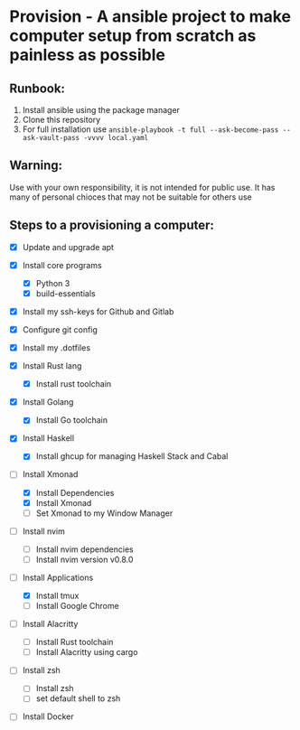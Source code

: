 # Provision - A ansible project to make computer setup from scratch as painless as possible

## Runbook:

1. Install ansible using the package manager
3. Clone this repository
2. For full installation use `ansible-playbook -t full --ask-become-pass --ask-vault-pass -vvvv local.yaml`

## Warning:

Use with your own responsibility, it is not intended for public use. It has many of personal chioces that may not be suitable for others use

## Steps to a provisioning a computer:

- [x] Update and upgrade apt
- [x] Install core programs
  - [x] Python 3
  - [x] build-essentials
- [x] Install my ssh-keys for Github and Gitlab
- [x] Configure git config
- [x] Install my .dotfiles
- [x] Install Rust lang
  - [x] Install rust toolchain
- [x] Install Golang
  - [x] Install Go toolchain
- [x] Install Haskell
  - [x] Install ghcup for managing Haskell Stack and Cabal
- [ ] Install Xmonad
  - [x] Install Dependencies
  - [x] Install Xmonad
  - [ ] Set Xmonad to my Window Manager
- [ ] Install nvim
  - [ ] Install nvim dependencies
  - [ ] Install nvim version v0.8.0
- [ ] Install Applications
  - [x] Install tmux
  - [ ] Install Google Chrome
- [ ] Install Alacritty
  - [ ] Install Rust toolchain
  - [ ] Install Alacritty using cargo
- [ ] Install zsh
  - [ ] Install zsh
  - [ ] set default shell to zsh
- [ ] Install Docker

